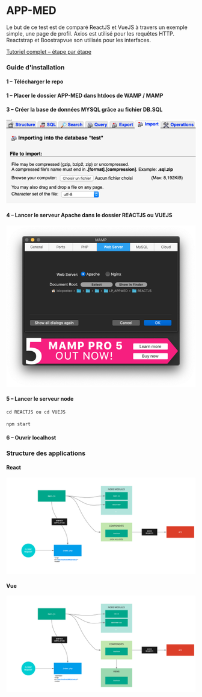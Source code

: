 # APP-MED

Le but de ce test est de comparé ReactJS et VueJS à travers un exemple simple, une page de profil.
Axios est utilisé pour les requêtes HTTP.
Reactstrap et Boostrapvue son utilisés pour les interfaces. 

[Tutoriel complet – étape par étape](https://pasteapp.com/p/sVmc1HFbUsl/s/cXneF2lhaka?view=3i0cQlYZwTC) 

### Guide d'installation

#### 1 – Télécharger le repo

#### 1 – Placer le dossier APP-MED dans htdocs de WAMP / MAMP 

#### 3 – Créer la base de données MYSQL grâce au fichier DB.SQL

![](https://github.com/loicpostec/APP-MED/blob/master/readme-img/MYSQL.png)

#### 4 – Lancer le serveur Apache dans le dossier REACTJS ou VUEJS

![](https://github.com/loicpostec/APP-MED/blob/master/readme-img/MAMP.png)

#### 5 – Lancer le serveur node 
    
    cd REACTJS ou cd VUEJS
    
    npm start
    
#### 6 – Ouvrir localhost 

   
### Structure des applications

#### React
![](https://github.com/loicpostec/APP-MED/blob/master/readme-img/REACT.png)

#### Vue
![](https://github.com/loicpostec/APP-MED/blob/master/readme-img/VUE.png)

